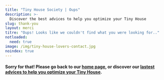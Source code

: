 ```yaml
---
title: "Tiny House Society | Oups"
description: >-
  Discover the best advices to help you optimize your Tiny House
slug: thank-you
layout: merci
titre: "Oups! Looks like we couldn't find what you were looking for.."
notloaded:
  need: true
image: /img/tiny-house-lovers-contact.jpg
noindex: true
---
```

#### Sorry for that! Please go back to our [home page](https://www.tinysociety.co/), or discover our [lastest advices to help you optimize your Tiny House](/articles).